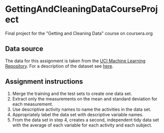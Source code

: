 # GettingAndCleaningDataCourseProject
Final project for the "Getting and Cleaning Data"  course on coursera.org

## Data source
The data for this assignment is taken from the [UCI Machine Learning
Repository](https://d396qusza40orc.cloudfront.net/getdata%2Fprojectfiles%2FUCI%20HAR%20Dataset.zip). For
a description of the dataset see
[here](http://archive.ics.uci.edu/ml/datasets/Human+Activity+Recognition+Using+Smartphones).

## Assignment instructions
1. Merge the training and the test sets to create one data set.
2. Extract only the measurements on the mean and standard deviation for each
measurement.
3. Use descriptive activity names to name the activities in the data set.
4. Appropriately label the data set with descriptive variable names.
5. From the data set in step 4, creates a second, independent tidy data set with
the average of each variable for each activity and each subject.

